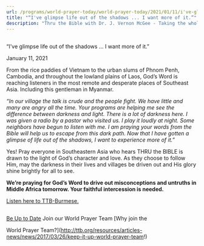 ```yaml
---
url: /programs/world-prayer-today/world-prayer-today/2021/01/11/i've-glimpse-life-out-of-the-shadows-i-want-more-of-it
title: "“I've glimpse life out of the shadows ... I want more of it.”"
description: "Thru the Bible with Dr. J. Vernon McGee - Taking the whole Word to the whole world"
---
```







## 
 “I've glimpse life out of the shadows ... I want more of it.”


January 11, 2021




From the rice paddies of Vietnam to the urban slums of Phnom Penh, Cambodia, and throughout the lowland plains of Laos, God’s Word is reaching listeners in the most remote and desperate places of Southeast Asia. Including this gentleman in Myanmar.

*“In our village the talk is crude and the people fight. We have little and many are angry all the time. Your programs are helping me see the difference between darkness and light. There is a lot of darkness here. I was given a radio by a pastor who visited us. I play it loudly at night. Some neighbors have begun to listen with me. I am praying your words from the Bible will help us to escape from this dark path. Now that I have gotten a glimpse of life out of the shadows, I want to experience more of it.”*

Yes! Pray everyone in Southeastern Asia who hears THRU the BIBLE is drawn to the light of God’s character and love. As they choose to follow Him, may the darkness in their lives and villages be driven out and His glory shine brightly for all to see. 

**We’re praying for God’s Word to drive out misconceptions and untruths in Middle Africa tomorrow. Your faithful intercession is needed.**

[Listen here to TTB-Burmese.](https://ttb.twr.org/home/day,0603/language,MYA)







## 




[Be Up to Date](http://feeds.feedburner.com/WorldPrayerToday "World Prayer Today RSS Feed")
Join our World Prayer Team
[Why join the  

World Prayer Team?](http://ttb.org/resources/articles-news/news/2017/03/26/keep-it-up-world-prayer-team!)




